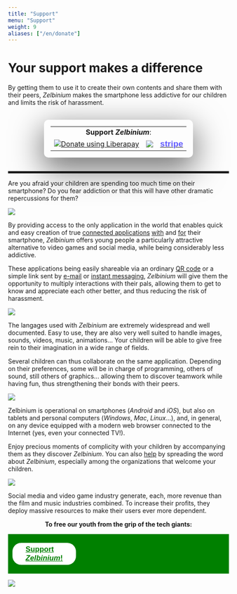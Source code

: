 ```yaml
---
title: "Support"
menu: "Support"
weight: 9
aliases: ["/en/donate"]
---
```


<!--
  Si URL modifiée, mettre à jour raccourci 'k7347z9w'.
-->

# Your support makes a difference

By getting them to use it to create their own contents and share them with their peers, *Zelbinium* makes the smartphone less addictive for our children and limits the risk of harassment.

<!-- Si préambule modifié, modifier section 'Zelbinium' sur site 'atlastk.org' ainsi que le 'README.md' du repo git 'zelbinium'. -->

<br/>

<span id="support"/>

<div>
  <table style="padding: 15px; border-radius: 10px; box-shadow: rgba(0, 0, 0, 0.56) 0px 22px 70px 4px;width: fit-content; margin: auto;">
    <tr>
      <td colspan="3" style="border: none; text-align: center;">
        <span style="white-space: no-wrap; width: 100%;"><b>Support <em>Zelbinium</em></b>:</span> 
    </td>
    </tr>
    <tr>
      <td>
        <script src="https://liberapay.com/Epeios/widgets/button.js"></script>
        <noscript>
          <a href="https://liberapay.com/Epeios/donate">
          <img alt="Donate using Liberapay" src="https://liberapay.com/assets/widgets/donate.svg">
        </noscript>
        </a>
      </td>
      <td style="vertical-align: middle;">
        <a style="display: flex;" href="https://github.com/sponsors/epeios-q37">
          <img style="margin: initial;" src="https://img.shields.io/static/v1?label=Sponsor&message=%E2%9D%A4&logo=GitHub"></img>
        </a>
      </td>
      <td>
        <a href="https://donate.stripe.com/7sIcOq9Cm7sc5RS000">
          <span style="font-family: sans-serif; font-size: larger; font-weight: bold; color: #635bff;">stripe</span>
        </a>
      </td>
      <!--td style="vertical-align: middle;">
        <a style="display: flex;" href="https://www.kisskissbankbank.com/en/projects/zelbinium">
          <img style="max-height: 30px;" src="./KissKissBankBank.png"></img>
        </a>
      </td-->
    </tr>
  </table>
</div>

<br/>

<hr style="height: 5px;"/>

Are you afraid your children are spending too much time on their smartphone? Do you fear addiction or that this will have other dramatic repercussions for them?

![](./Cyberharcelement.jpeg)

By providing access to the only application in the world that enables quick and easy creation of true [connected applications](https://en.wikipedia.org/wiki/Web_application) <u>with</u> and <u>for</u> their smartphone, *Zelbinium* offers young people a particularly attractive alternative to video games and social media, while being considerably less addictive.

These applications being easily shareable via an ordinary [QR code](https://en.wikipedia.org/wiki/QR_code) or a simple link sent by [e-mail](https://en.wikipedia.org/wiki/Email) or [instant messaging](https://en.wikipedia.org/wiki/Instant_messaging), *Zelbinium* will give them the opportunity to multiply interactions with their pals, allowing them to get to know and appreciate each other better, and thus reducing the risk of harassment.

![](./SafeSocialMedia.jpeg)

The langages used with *Zelbinium* are extremely widespread and well documented. Easy to use, they are also very well suited to handle images, sounds, videos, music, animations... Your children will be able to give free rein to their imagination in a wide range of fields.

Several children can thus collaborate on the same application. Depending on their preferences, some will be in charge of programming, others of sound, still others of graphics... allowing them to discover teamwork while having fun, thus strengthening their bonds with their peers.

![](./Collaboration.jpeg)

Zelbinium is operational on smartphones (*Android* and *iOS*), but also on tablets and personal computers (*Windows*, *Mac*, *Linux*...), and, in general, on any device equipped with a modern web browser connected to the Internet (yes, even your connected TV!).

Enjoy precious moments of complicity with your children by accompanying them as they discover *Zelbinium*. You can also [help](../contribute) by spreading the word about *Zelbinium*, especially among the organizations that welcome your children.

![](./Complicity.jpeg)

Social media and video game industry generate, each, more revenue than the film and music industries combined. To increase their profits, they deploy massive resources to make their users ever more dependent.

<p>
  <center>
    <strong>To free our youth from the grip of the tech giants:</strong>
  </center>
</p>

<div style="margin-bottom: 10px; background-color: green; font-size: larger; padding: 10px;">
  <span style="display: flex; width: 100;">
    <a style="margin: auto; background-color: white; color: green; border-radius: 20px; font-family: sans-serif; font-weight: bold; padding: 5px 30px; margin: 10px auto" href="#support">
      <span>Support <em>Zelbinium</em>!</span>
    </a>
  </span>
</div>

[![](./Contribute.jpeg)](#support)

<!-- Helpers -->

<link rel="stylesheet" type="text/css" href="/support.css"/>
<script src="/support.js"></script>
